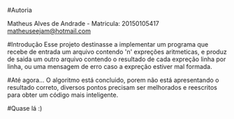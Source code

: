 #Autoria

Matheus Alves de Andrade - Matricula: 20150105417
matheuseejam@hotmail.com

#Introdução
Esse projeto destinasse a implementar um programa que recebe de entrada um 
arquivo contendo 'n' expreções aritmeticas, e produz de saida um outro arquivo
contendo o resultado de cada expreção linha por linha,
ou uma mensagem de erro caso a expreção estiver mal formada.

#Até agora...
O algoritmo está concluido, porem não está apresentando o resultado correto,
diversos pontos precisam ser melhorados e reescritos para obter um código mais inteligente.

#Quase lá :)
